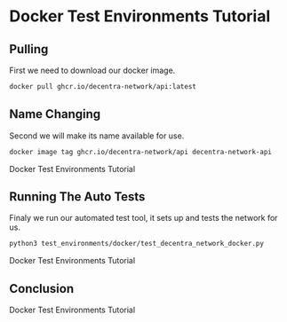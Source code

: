 # Docker Test Environments Tutorial

## Pulling
First we need to download our docker image.

```bash
docker pull ghcr.io/decentra-network/api:latest
```

## Name Changing
Second we will make its name available for use.

```bash
docker image tag ghcr.io/decentra-network/api decentra-network-api
```
<walkthrough-footnote>Docker Test Environments Tutorial</walkthrough-footnote>

## Running The Auto Tests
Finaly we run our automated test tool, it sets up and tests the network for us.

```bash
python3 test_environments/docker/test_decentra_network_docker.py
```
<walkthrough-footnote>Docker Test Environments Tutorial</walkthrough-footnote>
## Conclusion
<walkthrough-conclusion-trophy></walkthrough-conclusion-trophy>



<walkthrough-footnote>Docker Test Environments Tutorial</walkthrough-footnote>

